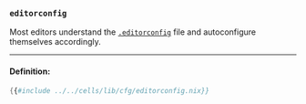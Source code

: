 ### `editorconfig`

Most editors understand the [`.editorconfig`][editorconfig] file and autoconfigure themselves accordingly.

[editorconfig]: https://github.com/editorconfig/

---

#### Definition:

```nix
{{#include ../../cells/lib/cfg/editorconfig.nix}}
```
